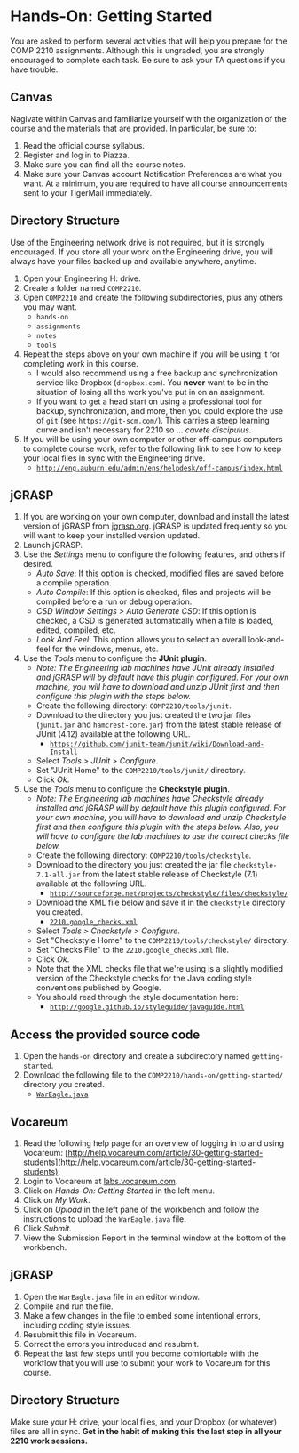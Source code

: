 <!---
	Description file for COMP 2210 Hands-On: Getting Started.
	Introduces basic requirements and procedures for lab.

	@author:  Dean Hendrix <dh@auburn.edu>
	@version: 2016-08-16
-->

# Hands-On: Getting Started

You are asked to perform several activities that will help you prepare for the COMP 2210 assignments. Although this is ungraded, you are strongly encouraged to complete each task. Be sure to ask your TA questions if you have trouble.


## Canvas

Nagivate within Canvas and familiarize yourself with the organization of the course and the materials that are provided. In particular, be sure to:

1. Read the official course syllabus.
1. Register and log in to Piazza.
1. Make sure you can find all the course notes.
1. Make sure your Canvas account Notification Preferences are what you want. At a minimum, you are required to have all course announcements sent to your TigerMail immediately.


## Directory Structure

Use of the Engineering network drive is not required, but it is strongly encouraged. If you store all your work on the Engineering drive, you will always have your files backed up and available anywhere, anytime.

1. Open your Engineering H: drive.
2. Create a folder named `COMP2210`.
3. Open `COMP2210` and create the following subdirectories, plus any others you may want.
	- `hands-on`
	- `assignments`
	- `notes`
	- `tools`
4. Repeat the steps above on your own machine if you will be using it for completing work in this course.
	- I would also recommend using a free backup and synchronization service like Dropbox (`dropbox.com`). You **never** want to be in the situation of losing all the work you've put in on an assignment.
	- If you want to get a head start on using a professional tool for backup, synchronization, and more, then you could explore the use of `git` (see `https://git-scm.com/`). This carries a steep learning curve and isn't necessary for 2210 so ... *cavete discipulus*.
5. If you will be using your own computer or other off-campus computers to complete course work, refer to the following link to see how to keep your local files in sync with the Engineering drive.
	- [`http://eng.auburn.edu/admin/ens/helpdesk/off-campus/index.html`](http://eng.auburn.edu/admin/ens/helpdesk/off-campus/index.html)


## jGRASP

1. If you are working on your own computer, download and install the latest version of jGRASP from [jgrasp.org](http://jgrasp.org). jGRASP is updated frequently so you will want to keep your installed version updated.
1. Launch jGRASP.
1. Use the *Settings* menu to configure the following features, and others if desired.
	- *Auto Save*: If this option is checked, modified files are saved before a compile operation.
	- *Auto Compile*: If this option is checked, files and projects will be compiled before a run or debug operation.
	- *CSD Window Settings > Auto Generate CSD*: If this option is checked, a CSD is generated automatically when a file is loaded, edited, compiled, etc.
	- *Look And Feel*: This option allows you to select an overall look-and-feel for the windows, menus, etc.
1. Use the *Tools* menu to configure the **JUnit plugin**.
	- *Note: The Engineering lab machines have JUnit already installed and jGRASP will by default have this plugin configured. For your own machine, you will have to download and unzip JUnit first and then configure this plugin with the steps below.*
	- Create the following directory: `COMP2210/tools/junit`.
	- Download to the directory you just created the two jar files (`junit.jar` and `hamcrest-core.jar`) from the latest stable release of JUnit (4.12) available at the following URL.
		- [`https://github.com/junit-team/junit/wiki/Download-and-Install`](https://github.com/junit-team/junit/wiki/Download-and-Install)
	- Select *Tools > JUnit > Configure*.
	- Set "JUnit Home" to the `COMP2210/tools/junit/` directory.
	- Click *Ok*.
1. Use the *Tools* menu to configure the **Checkstyle plugin**.
	- *Note: The Engineering lab machines have Checkstyle already installed and jGRASP will by default have this plugin configured. For your own machine, you will have to download and unzip Checkstyle first and then configure this plugin with the steps below. Also, you will have to configure the lab machines to use the correct checks file below.*
	- Create the following directory: `COMP2210/tools/checkstyle`.
	- Download to the directory you just created the jar file `checkstyle-7.1-all.jar` from the latest stable release of Checkstyle (7.1) available at the following URL.
		- [`http://sourceforge.net/projects/checkstyle/files/checkstyle/`](http://sourceforge.net/projects/checkstyle/files/checkstyle/)
	- Download the XML file below and save it in the `checkstyle` directory you created.
		- [`2210.google_checks.xml`](https://raw.githubusercontent.com/hendrtd/comp2210/master/coding_style_guidelines/2210.google_checks.xml)
	- Select *Tools > Checkstyle > Configure*.
	- Set "Checkstyle Home" to the `COMP2210/tools/checkstyle/` directory.
	- Set "Checks File" to the `2210.google_checks.xml` file.
	- Click *Ok*.
	- Note that the XML checks file that we're using is a slightly modified version of the Checkstyle checks for the Java coding style conventions published by Google.
	- You should read through the style documentation here:
		- [`http://google.github.io/styleguide/javaguide.html`](http://google.github.io/styleguide/javaguide.html)


## Access the provided source code

1. Open the `hands-on` directory and create a subdirectory named `getting-started`.
1. Download the following file to the `COMP2210/hands-on/getting-started/` directory you created.
	- [`WarEagle.java`](src/WarEagle.java)


## Vocareum

1. Read the following help page for an overview of logging in to and using Vocareum: [http://help.vocareum.com/article/30-getting-started-students](http://help.vocareum.com/article/30-getting-started-students).
1. Login to Vocareum at [labs.vocareum.com](https://labs.vocareum.com).
1. Click on *Hands-On: Getting Started* in the left menu.
1. Click on *My Work*.
1. Click on *Upload* in the left pane of the workbench and follow the instructions to upload the `WarEagle.java` file.
1. Click *Submit*.
1. View the Submission Report in the terminal window at the bottom of the workbench.


## jGRASP

1. Open the `WarEagle.java` file in an editor window.
1. Compile and run the file.
1. Make a few changes in the file to embed some intentional errors, including coding style issues.
1. Resubmit this file in Vocareum.
1. Correct the errors you introduced and resubmit.
1. Repeat the last few steps until you become comfortable with the workflow that you will use to submit your work to Vocareum for this course.


## Directory Structure

Make sure your H: drive, your local files, and your Dropbox (or whatever) files are all in sync. **Get in the habit of making this the last step in all your 2210 work sessions.**


